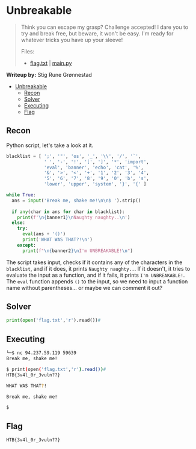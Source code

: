 # Unbreakable

> Think you can escape my grasp? Challenge accepted! I dare you to try and break free, but beware, it won't be easy. I'm ready for whatever tricks you have up your sleeve!
> 
> Files:
> - [flag.txt](misc_unbreakable/challenge/flag.txt) | [main.py](misc_unbreakable/challenge/main.py)

**Writeup by:** Stig Rune Grønnestad

- [Unbreakable](#unbreakable)
	- [Recon](#recon)
	- [Solver](#solver)
	- [Executing](#executing)
	- [Flag](#flag)

## Recon

Python script, let's take a look at it.

```python
blacklist = [ ';', '"', 'os', '_', '\\', '/', '`',
              ' ', '-', '!', '[', ']', '*', 'import',
              'eval', 'banner', 'echo', 'cat', '%', 
              '&', '>', '<', '+', '1', '2', '3', '4',
              '5', '6', '7', '8', '9', '0', 'b', 's', 
              'lower', 'upper', 'system', '}', '{' ]

while True:
  ans = input('Break me, shake me!\n\n$ ').strip()
  
  if any(char in ans for char in blacklist):
    print(f'\n{banner1}\nNaughty naughty..\n')
  else:
    try:
      eval(ans + '()')
      print('WHAT WAS THAT?!\n')
    except:
      print(f"\n{banner2}\nI'm UNBREAKABLE!\n") 
```

The script takes input, checks if it contains any of the characters in the `blacklist`, and if it does, it prints `Naughty naughty..`. If it doesn't, it tries to evaluate the input as a function, and if it fails, it prints `I'm UNBREAKABLE!`. The `eval` function appends `()` to the input, so we need to input a function name without parentheses... or maybe we can comment it out?

## Solver

```python
print(open('flag.txt','r').read())#
```

## Executing
```bash
└─$ nc 94.237.59.119 59639
Break me, shake me!

$ print(open('flag.txt','r').read())#
HTB{3v4l_0r_3vuln??}

WHAT WAS THAT?!

Break me, shake me!

$
```

## Flag

`HTB{3v4l_0r_3vuln??}`
